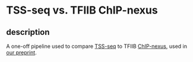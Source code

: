 
# TSS-seq vs. TFIIB ChIP-nexus

## description

A one-off pipeline used to compare [TSS-seq](https://github.com/winston-lab/tss-seq) to TFIIB [ChIP-nexus](https://github.com/winston-lab/chip-nexus), used in [our preprint](https://www.biorxiv.org/content/early/2018/06/15/347575).

<!-- ## requirements -->

<!-- ### required software -->

<!-- - Unix-like operating system (tested on CentOS 7.2.1511) -->
<!-- - Git -->
<!-- - [conda](https://conda.io/docs/user-guide/install/index.html) -->
<!-- - [build-annotations pipeline](https://github.com/winston-lab/build-annotations) -->
<!-- - [TSS-seq pipeline](https://github.com/winston-lab/tss-seq) -->
<!-- - [ChIP-nexus pipeline](https://github.com/winston-lab/chip-nexus) -->

<!-- ### required files -->

<!-- - FASTQ files of TSS-seq libraries prepared as described in [our preprint]. The pipeline has only been tested using Illumina sequencing data. FASTQ files should be demultiplexed but not otherwise modified. -->

<!-- - FASTA files: -->
<!--     - the 'experimental' genome -->
<!--     - the spikein genome -->
<!--     - a concatenation of the experimental and spikein FASTAs, in which the chromosome names have a prefix indicating their species, e.g. 'Scer_chrI' and 'Spom_chrI'. -->

<!-- - [BED6](https://genome.ucsc.edu/FAQ/FAQformat.html#format1) format annotation files: -->
<!--     - ORF annotation -->
<!--     - transcript annotation -->
<!--     - optional: other annotations for data visualization (i.e. heatmaps and metagenes) -->

<!-- - required only if you want to run gene ontology analyses: -->
<!--     - a gene ontology mapping file in a three column, tab delimited format where the columns are common name, systematic name, and GO category: -->

<!--     |      |             |            | -->
<!--     | ---  | ---         | ---        | -->
<!--     | ypf1 | SPAC25B8.17 | GO:1990578 | -->
<!--     | nhe1 | SPAC977.10  | GO:1990578 | -->

<!-- - required only if you want to run motif enrichment analyses: -->
<!--     - motif databases in [MEME](http://meme-suite.org/doc/meme-format.html) format -->

<!-- ## instructions -->
<!-- **0**. If you haven't already done so, clone the separate ['build-annotations' pipeline](https://github.com/winston-lab/build-annotations), make a copy of the `config_template.yaml` file called `config.yaml`, and edit `config.yaml` as needed so that it points to the experimental genome FASTA file, ORF annotation BED file, and transcript annotation BED file to be used for the TSS-seq pipeline. The 'build-annotations' pipeline will be used to create annotation files needed for classifying TSS-seq peaks into different genomic categories. -->

<!-- ```bash -->

<!-- # clone the repository -->
<!-- git clone https://github.com/winston-lab/build-annotations.git -->

<!-- # move into the build-annotations pipeline directory -->
<!-- cd build-annotations -->

<!-- # make a copy of the configuration template file -->
<!-- cp config_template.yaml config.yaml -->

<!-- # edit the configuration file -->
<!-- vim config.yaml         # or use your favorite editor -->
<!-- ``` -->

<!-- **1**. Clone this repository. -->

<!-- ```bash -->
<!-- git clone https://github.com/winston-lab/tss-seq.git -->
<!-- ``` -->

<!-- **2**. Create and activate the `snakemake_default` virtual environment for the TSS-seq pipeline using conda. The virtual environment creation can take a while. If you've already created the `snakemake_default` environment from another one of my pipelines, this is the same environment, so you can skip creating the environment and just activate it. -->

<!-- ```bash -->
<!-- # navigate into the pipeline directory -->
<!-- cd tss-seq -->

<!-- # create the snakemake_default environment -->
<!-- conda env create -v -f envs/default.yaml -->

<!-- # activate the environment -->
<!-- source activate snakemake_default -->

<!-- # to deactivate the environment -->
<!-- # source deactivate -->
<!-- ``` -->

<!-- **3**. Make a copy of the configuration file template `config_template.yaml` called `config.yaml`, and edit `config.yaml` to suit your needs. -->

<!-- ```bash -->
<!-- # make a copy of the configuration template file -->
<!-- cp config_template.yaml config.yaml -->

<!-- # edit the configuration file -->
<!-- vim config.yaml    # or use your favorite editor -->
<!-- ``` -->

<!-- **4**. With the `snakemake_default` environment activated, do a dry run of the pipeline to see what files will be created. -->

<!-- ```bash -->
<!-- snakemake -p --use-conda --dry-run -->
<!-- ``` -->

<!-- **5**. If running the pipeline on a local machine, you can run the pipeline using the above command, omitting the `--dry-run` flag. You can also use N cores by specifying the `--cores N` flag. The first time the pipeline is run, conda will create separate virtual environments for some of the jobs to operate in. Running the pipeline on a local machine can take a long time, especially for many samples, so it's recommended to use an HPC cluster if possible. On the HMS O2 cluster, which uses the SLURM job scheduler, entering `sbatch slurm.sh` will submit the pipeline as a single job which spawns individual subjobs as necessary. This can be adapted to other job schedulers and clusters by modifying `slurm.sh` and `cluster.yaml`, which specifies the resource requests for each type of job. -->

